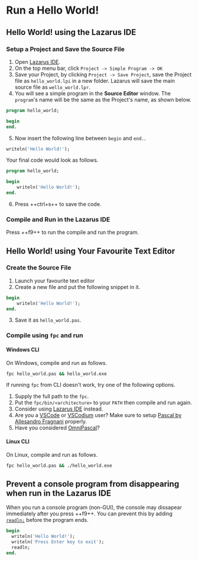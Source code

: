 # Run a Hello World!

## Hello World! using the Lazarus IDE

### Setup a Project and Save the Source File

1. Open [Lazarus IDE](https://www.lazarus-ide.org).
2. On the top menu bar, click `Project -> Simple Program -> OK`
3. Save your Project, by clicking `Project -> Save Project`, save the Project file as `hello_world.lpi` in a new folder. Lazarus will save the main source file as `wello_world.lpr`.
4. You will see a simple program in the **Source Editor** window. The `program`'s name will be the same as the Project's name, as shown below.

```pascal
program hello_world;

begin
end.
```

5. Now insert the following line between `begin` and `end.`.

```pascal
writeln('Hello World!');
```

Your final code would look as follows.

```pascal hl_lines="4"
program hello_world;

begin
    writeln('Hello World!');
end.
```

6. Press ++ctrl+s++ to save the code.

### Compile and Run in the Lazarus IDE

Press ++f9++ to run the compile and run the program.

## Hello World! using Your Favourite Text Editor

### Create the Source File

1. Launch your favourite text editor
2. Create a new file and put the following snippet in it.

```pascal
begin
    writeln('Hello World!');
end.
```

3. Save it as `hello_world.pas`.

### Compile using  `fpc` and run

#### Windows CLI

On Windows, compile and run as follows.

```bash
fpc hello_world.pas && hello_world.exe
```

If running `fpc` from CLI doesn't work, try one of the following options.

1. Supply the full path to the `fpc`.
2. Put the `fpc/bin/<architecture>` to your `PATH` then compile and run again.
3. Consider using [Lazarus IDE](https://www.lazarus-ide.org) instead.
4. Are you a [VSCode](https://code.visualstudio.com) or [VSCodium](https://vscodium.com) user? Make sure to setup [Pascal by Allesandro Fragnani](https://marketplace.visualstudio.com/items?itemName=alefragnani.pascal) properly.
5. Have you considered [OmniPascal](https://www.omnipascal.com)?

#### Linux  CLI

On Linux, compile and run as follows.

```bash
fpc hello_world.pas && ./hello_world.exe
```

## Prevent a console program from disappearing when run in the Lazarus IDE

When you run a console program (non-GUI), the console may dissapear immediately after you press ++f9++. You can prevent this by adding [`readln;`](https://www.freepascal.org/docs-html/rtl/system/readln.html) before the program ends.

```pascal hl_lines="4"
begin
  writeln('Hello World!');
  writeln('Press Enter key to exit');
  readln;
end.                                 
```